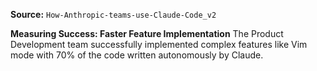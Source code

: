**Source:** `How-Anthropic-teams-use-Claude-Code_v2`

**Measuring Success: Faster Feature Implementation**
The Product Development team successfully implemented complex features like Vim mode with 70% of the code written autonomously by Claude.
